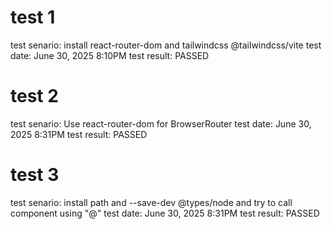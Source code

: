 # test 1
test senario: 
    install react-router-dom and tailwindcss @tailwindcss/vite
test date:
    June 30, 2025 8:10PM
test result: 
    PASSED

# test 2
test senario: 
    Use react-router-dom for BrowserRouter
test date:
    June 30, 2025 8:31PM
test result: 
    PASSED

# test 3
test senario: 
    install path and --save-dev @types/node and try to call component using "@"
test date:
    June 30, 2025 8:31PM
test result: 
    PASSED